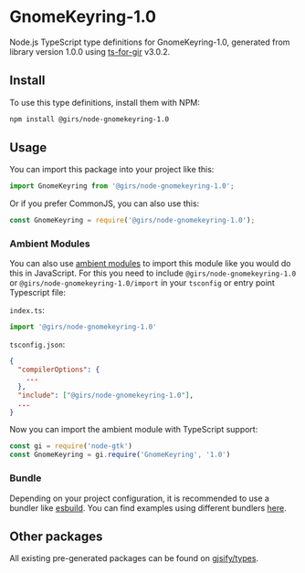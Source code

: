 
# GnomeKeyring-1.0

Node.js TypeScript type definitions for GnomeKeyring-1.0, generated from library version 1.0.0 using [ts-for-gir](https://github.com/gjsify/ts-for-gir) v3.0.2.


## Install

To use this type definitions, install them with NPM:
```bash
npm install @girs/node-gnomekeyring-1.0
```

## Usage

You can import this package into your project like this:
```ts
import GnomeKeyring from '@girs/node-gnomekeyring-1.0';
```

Or if you prefer CommonJS, you can also use this:
```ts
const GnomeKeyring = require('@girs/node-gnomekeyring-1.0');
```

### Ambient Modules

You can also use [ambient modules](https://github.com/gjsify/ts-for-gir/tree/main/packages/cli#ambient-modules) to import this module like you would do this in JavaScript.
For this you need to include `@girs/node-gnomekeyring-1.0` or `@girs/node-gnomekeyring-1.0/import` in your `tsconfig` or entry point Typescript file:

`index.ts`:
```ts
import '@girs/node-gnomekeyring-1.0'
```

`tsconfig.json`:
```json
{
  "compilerOptions": {
    ...
  },
  "include": ["@girs/node-gnomekeyring-1.0"],
  ...
}
```

Now you can import the ambient module with TypeScript support: 

```ts
const gi = require('node-gtk')
const GnomeKeyring = gi.require('GnomeKeyring', '1.0')
```


### Bundle

Depending on your project configuration, it is recommended to use a bundler like [esbuild](https://esbuild.github.io/). You can find examples using different bundlers [here](https://github.com/gjsify/ts-for-gir/tree/main/examples).

## Other packages

All existing pre-generated packages can be found on [gjsify/types](https://github.com/gjsify/types).

